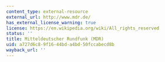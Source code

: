 ```yaml
---
content_type: external-resource
external_url: http://www.mdr.de/
has_external_license_warning: true
license: https://en.wikipedia.org/wiki/All_rights_reserved
status: ''
title: Mitteldeutscher Rundfunk (MDR)
uid: a727d6c8-9f16-44bd-a4bd-50fccabecd8b
wayback_url: ''
---
```

